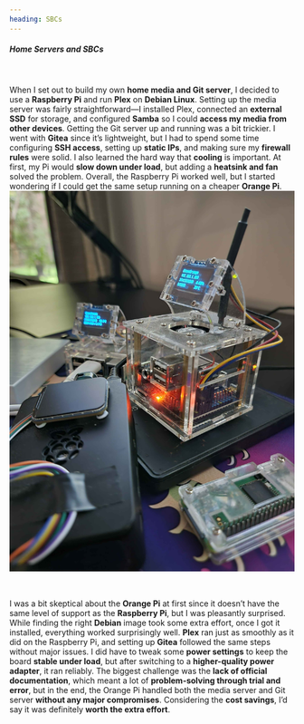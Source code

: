 ```yaml
---
heading: SBCs
---
```


##### Home Servers and SBCs

&nbsp;
&nbsp;

<div clasName='paragraphWrapper'>
When I set out to build my own <b>home media and Git server</b>, I decided to use a <b>Raspberry Pi</b> and run <b>Plex</b> on <b>Debian Linux</b>. Setting up the media server was fairly straightforward—I installed Plex, connected an <b>external SSD</b> for storage, and configured <b>Samba</b> so I could <b>access my media from other devices</b>. Getting the Git server up and running was a bit trickier. I went with <b>Gitea</b> since it’s lightweight, but I had to spend some time configuring <b>SSH access</b>, setting up <b>static IPs</b>, and making sure my <b>firewall rules</b> were solid. I also learned the hard way that <b>cooling</b> is important. At first, my Pi would <b>slow down under load</b>, but adding a <b>heatsink and fan</b> solved the problem. Overall, the Raspberry Pi worked well, but I started wondering if I could get the same setup running on a cheaper <b>Orange Pi</b>.

<img className='SBCImage' src='/public/SBCs.jpg' />

</div>

&nbsp;

<div clasName='paragraphWrapper'>
I was a bit skeptical about the <b>Orange Pi</b> at first since it doesn’t have the same level of support as the <b>Raspberry Pi</b>, but I was pleasantly surprised. While finding the right <b>Debian</b> image took some extra effort, once I got it installed, everything worked surprisingly well. <b>Plex</b> ran just as smoothly as it did on the Raspberry Pi, and setting up <b>Gitea</b> followed the same steps without major issues. I did have to tweak some <b>power settings</b> to keep the board <b>stable under load</b>, but after switching to a <b>higher-quality power adapter</b>, it ran reliably. The biggest challenge was the <b>lack of official documentation</b>, which meant a lot of <b>problem-solving through trial and error</b>, but in the end, the Orange Pi handled both the media server and Git server <b>without any major compromises</b>. Considering the <b>cost savings</b>, I’d say it was definitely <b>worth the extra effort</b>.
</div>
